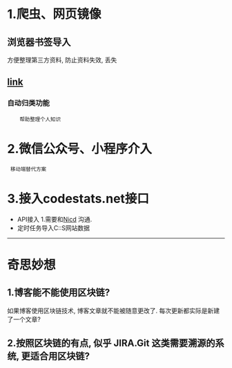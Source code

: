 
# 1.爬虫、网页镜像
## 浏览器书签导入
 方便整理第三方资料, 防止资料失效, 丢失  

## [link](../plan)
### 自动归类功能
		帮助整理个人知识
		
# 2.微信公众号、小程序介入
	 移动端替代方案
# 3.接入codestats.net接口
- API接入
1.需要和[Nicd](https://codestats.net/users/Nicd "Nicd") 沟通.
-  定时任务导入C::S网站数据
------------


# 奇思妙想
## 1.博客能不能使用区块链?
如果博客使用区块链技术, 博客文章就不能被随意更改了. 每次更新都实际是新建了一个文章?

## 2.按照区块链的有点, 似乎 JIRA.Git 这类需要溯源的系统, 更适合用区块链?
